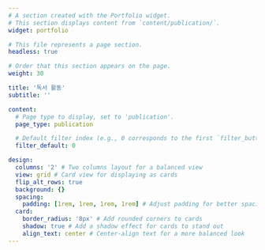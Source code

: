 ```yaml
---
# A section created with the Portfolio widget.
# This section displays content from `content/publication/`.
widget: portfolio

# This file represents a page section.
headless: true

# Order that this section appears on the page.
weight: 30

title: '독서 활동'
subtitle: ''

content:
  # Page type to display, set to 'publication'.
  page_type: publication

  # Default filter index (e.g., 0 corresponds to the first `filter_button` instance below).
  filter_default: 0

design:
  columns: '2' # Two columns layout for a balanced view
  view: grid # Card view for displaying as cards
  flip_alt_rows: true
  background: {}
  spacing:
    padding: [1rem, 1rem, 1rem, 1rem] # Adjust padding for better spacing
  card:
    border_radius: '8px' # Add rounded corners to cards
    shadow: true # Add a shadow effect for cards to stand out
    align_text: center # Center-align text for a more balanced look
---
```

